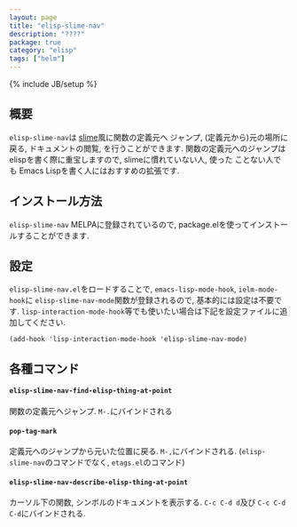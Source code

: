 ```yaml
---
layout: page
title: "elisp-slime-nav"
description: "????"
package: true
category: "elisp"
tags: ["helm"]
---
```

{% include JB/setup %}

## 概要

`elisp-slime-nav`は [slime](http://common-lisp.net/project/slime/)風に関数の定義元へ
ジャンプ, (定義元から)元の場所に戻る, ドキュメントの閲覧, を行うことができます.
関数の定義元へのジャンプは elispを書く際に重宝しますので, slimeに慣れていない人, 使った
ことない人でも Emacs Lispを書く人にはおすすめの拡張です.


## インストール方法

`elisp-slime-nav` MELPAに登録されているので, package.elを使ってインストールすることができます.


## 設定

`elisp-slime-nav.el`をロードすることで, `emacs-lisp-mode-hook`, `ielm-mode-hook`に
`elisp-slime-nav-mode`関数が登録されるので, 基本的には設定は不要です.
`lisp-interaction-mode-hook`等でも使いたい場合は下記を設定ファイルに追加してください.


```common-lisp
(add-hook 'lisp-interaction-mode-hook 'elisp-slime-nav-mode)
```


## 各種コマンド

#### `elisp-slime-nav-find-elisp-thing-at-point`

関数の定義元へジャンプ. `M-.`にバインドされる

#### `pop-tag-mark`

定義元へのジャンプから元いた位置に戻る. `M-,`にバインドされる.
(`elisp-slime-nav`のコマンドでなく, `etags.el`のコマンド)

#### `elisp-slime-nav-describe-elisp-thing-at-point`

カーソル下の関数, シンボルのドキュメントを表示する.
`C-c C-d d`及び `C-c C-d C-d`にバインドされる.
